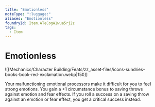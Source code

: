 ```yaml
---
title: "Emotionless"
noteType: ":luggage:"
aliases: "Emotionless"
foundryId: Item.ATeCogA1wua5rj2z
tags:
  - Item
---
```


# Emotionless
![[Mechanics/Character Building/Feats/zz_asset-files/icons-sundries-books-book-red-exclamation.webp|150]]

Your malfunctioning emotional processors make it difficult for you to feel strong emotions. You gain a +1 circumstance bonus to saving throws against emotion and fear effects. If you roll a success on a saving throw against an emotion or fear effect, you get a critical success instead.
